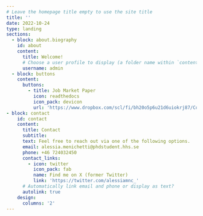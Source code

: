 ```yaml
---
# Leave the homepage title empty to use the site title
title: ''
date: 2022-10-24
type: landing
sections:
  - block: about.biography
    id: about
    content:
      title: Welcome!
      # Choose a user profile to display (a folder name within `content/authors/`)
      username: admin
  - block: buttons
    content:
      buttons:
        - title: Job Market Paper
          icon: readthedocs
          icon_pack: devicon
          url: 'https://www.dropbox.com/scl/fi/bh20o5p6u21d6uiokrj87/Correlation_Neglect.pdf?rlkey=jvfduclbeyvos48pekwm3vzp4&st=noak5alv&dl=0'
- block: contact
    id: contact
    content:
      title: Contact
      subtitle:
      text: Feel free to reach out via one of the following options.
      email: alessia.menichetti@phdstudent.hhs.se
      phone: +46 724032450
      contact_links:
        - icon: twitter
          icon_pack: fab
          name: Find me on X (former Twitter)
          link: 'https://twitter.com/alessiamnc_'
      # Automatically link email and phone or display as text?
      autolink: true
    design:
      columns: '2'
---
```


